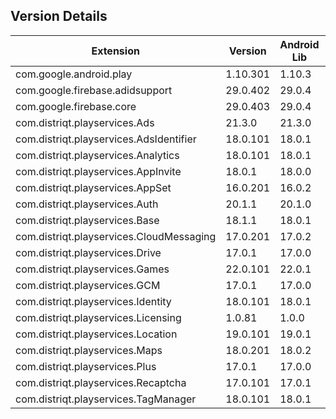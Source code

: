 ## Version Details

| Extension | Version | Android Lib | iOS Lib |
| --- | --- | --- | --- |
| com.google.android.play | 1.10.301 | 1.10.3 |  |
| com.google.firebase.adidsupport | 29.0.402 | 29.0.4 | 8.15.0 |
| com.google.firebase.core | 29.0.403 | 29.0.4 | 8.15.0 |
| com.distriqt.playservices.Ads | 21.3.0 | 21.3.0 |  |
| com.distriqt.playservices.AdsIdentifier | 18.0.101 | 18.0.1 |  |
| com.distriqt.playservices.Analytics | 18.0.101 | 18.0.1 |  |
| com.distriqt.playservices.AppInvite | 18.0.1 | 18.0.0 |  |
| com.distriqt.playservices.AppSet | 16.0.201 | 16.0.2 |  |
| com.distriqt.playservices.Auth | 20.1.1 | 20.1.0 |  |
| com.distriqt.playservices.Base | 18.1.1 | 18.0.1 |  |
| com.distriqt.playservices.CloudMessaging | 17.0.201 | 17.0.2 |  |
| com.distriqt.playservices.Drive | 17.0.1 | 17.0.0 |  |
| com.distriqt.playservices.Games | 22.0.101 | 22.0.1 |  |
| com.distriqt.playservices.GCM | 17.0.1 | 17.0.0 |  |
| com.distriqt.playservices.Identity | 18.0.101 | 18.0.1 |  |
| com.distriqt.playservices.Licensing | 1.0.81 | 1.0.0 |  |
| com.distriqt.playservices.Location | 19.0.101 | 19.0.1 |  |
| com.distriqt.playservices.Maps | 18.0.201 | 18.0.2 |  |
| com.distriqt.playservices.Plus | 17.0.1 | 17.0.0 |  |
| com.distriqt.playservices.Recaptcha | 17.0.101 | 17.0.1 |  |
| com.distriqt.playservices.TagManager | 18.0.101 | 18.0.1 |  |
